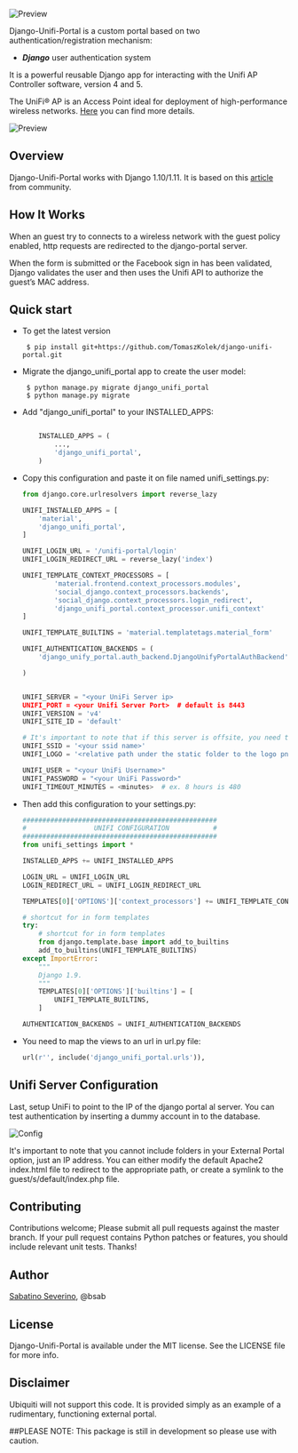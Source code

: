 ![Preview](logo-django-unifi.png)

Django-Unifi-Portal is a custom portal based on two authentication/registration mechanism:
- **_Django_** user authentication system

It is a powerful reusable Django app for interacting with the Unifi AP Controller software, version 4 and 5.

The UniFi® AP is an Access Point ideal for deployment of high-performance wireless networks. [Here](https://www.ubnt.com/unifi/unifi-ap/) you can find more details.

![Preview](screen/login_reg.png)

Overview
--------

Django-Unifi-Portal works with Django 1.10/1.11.
It is based on this [article](https://help.ubnt.com/hc/en-us/articles/204950374-UniFi-Custom-Portal-With-Individual-Usernames-and-Passwords-) from community.

How It Works
--------

When an guest try to connects to a wireless network with the guest policy enabled, http requests are redirected to the django-portal server.
 
When the form is submitted or the Facebook sign in has been validated, Django validates the user and then uses the Unifi API to authorize the guest’s MAC address.

Quick start
-----------
- To get the latest version

       $ pip install git+https://github.com/TomaszKolek/django-unifi-portal.git

-  Migrate the django_unifi_portal app to create the user model:


        $ python manage.py migrate django_unifi_portal
        $ python manage.py migrate 

-  Add "django_unifi_portal" to your INSTALLED\_APPS:

   ```python

       INSTALLED_APPS = (
           ...,
           'django_unifi_portal',
       )
   ```
   
- Copy this configuration and paste it on file named unifi_settings.py:

    ```python
    from django.core.urlresolvers import reverse_lazy
    
    UNIFI_INSTALLED_APPS = [
        'material',
        'django_unifi_portal',
    ]
    
    UNIFI_LOGIN_URL = '/unifi-portal/login'
    UNIFI_LOGIN_REDIRECT_URL = reverse_lazy('index')
    
    UNIFI_TEMPLATE_CONTEXT_PROCESSORS = [
            'material.frontend.context_processors.modules',
            'social_django.context_processors.backends',
            'social_django.context_processors.login_redirect',
            'django_unifi_portal.context_processor.unifi_context'
    ]
    
    UNIFI_TEMPLATE_BUILTINS = 'material.templatetags.material_form'
    
    UNIFI_AUTHENTICATION_BACKENDS = (
        'django_unify_portal.auth_backend.DjangoUnifyPortalAuthBackend',
    
    )

    
    UNIFI_SERVER = "<your UniFi Server ip>
    UNIFI_PORT = <your Unifi Server Port>  # default is 8443
    UNIFI_VERSION = 'v4'
    UNIFI_SITE_ID = 'default'
    
    # It's important to note that if this server is offsite, you need to have port 8443 forwarded through to it
    UNIFI_SSID = '<your ssid name>'
    UNIFI_LOGO = '<relative path under the static folder to the logo png>'
    
    UNIFI_USER = "<your UniFi Username>"
    UNIFI_PASSWORD = "<your UniFi Password>"
    UNIFI_TIMEOUT_MINUTES = <minutes>  # ex. 8 hours is 480
    ```

- Then add this configuration to your settings.py:
    ```python
    #################################################
    #                 UNIFI CONFIGURATION           #
    #################################################
    from unifi_settings import *
    
    INSTALLED_APPS += UNIFI_INSTALLED_APPS
    
    LOGIN_URL = UNIFI_LOGIN_URL
    LOGIN_REDIRECT_URL = UNIFI_LOGIN_REDIRECT_URL
    
    TEMPLATES[0]['OPTIONS']['context_processors'] += UNIFI_TEMPLATE_CONTEXT_PROCESSORS
    
    # shortcut for in form templates
    try:
        # shortcut for in form templates
        from django.template.base import add_to_builtins
        add_to_builtins(UNIFI_TEMPLATE_BUILTINS)
    except ImportError:
        """
        Django 1.9.
        """
        TEMPLATES[0]['OPTIONS']['builtins'] = [
            UNIFI_TEMPLATE_BUILTINS,
        ]
    
    AUTHENTICATION_BACKENDS = UNIFI_AUTHENTICATION_BACKENDS
    ```
    
- You need to map the views to an url in url.py file:

    ```python
    url(r'', include('django_unifi_portal.urls')),
    ```

Unifi Server Configuration
--------

Last, setup UniFi to point to the IP of the django portal al server. You can test authentication by inserting a dummy account in to the database.

![Config](screen/unifi-dash.png)

It's important to note that you cannot include folders in your External Portal option, just an IP address.  You can either modify the default Apache2 index.html file to redirect to the appropriate path, or create a symlink to the guest/s/default/index.php file.

## Contributing

Contributions welcome; Please submit all pull requests against the master branch. If your pull request contains Python patches or features, you should include relevant unit tests.
Thanks!

## Author

[Sabatino Severino](https://about.me/the_sab), @bsab

## License

Django-Unifi-Portal is available under the MIT license. See the LICENSE file for more info.

## Disclaimer
Ubiquiti will not support this code.  It is provided simply as an example of a rudimentary, functioning external portal.

##PLEASE NOTE: This package is still in development so please use with caution.


